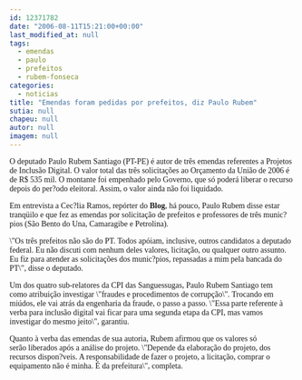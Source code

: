 ```yaml
---
id: 12371782
date: "2006-08-11T15:21:00+00:00"
last_modified_at: null
tags:
  - emendas
  - paulo
  - prefeitos
  - rubem-fonseca
categories:
  - noticias
title: "Emendas foram pedidas por prefeitos, diz Paulo Rubem"
sutia: null
chapeu: null
autor: null
imagem: null
---
```

<p><P><FONT face=Verdana>O deputado Paulo Rubem Santiago (PT-PE)&nbsp;é autor de três emendas referentes a Projetos de Inclusão Digital. O valor total das três solicitações ao Orçamento&nbsp;da União de 2006 é de R$ 535 mil.&nbsp;O montante&nbsp;foi empenhado pelo Governo, que só poderá liberar o recurso depois do per?odo eleitoral. Assim, o valor ainda não foi liquidado. </FONT></P></p>
<p><P><FONT face=Verdana>Em entrevista a Cec?lia Ramos,&nbsp;repórter do&nbsp;<B>Blog</B>, há pouco, Paulo Rubem disse estar tranqüilo e que fez as emendas por solicitação de prefeitos e&nbsp;professores de três munic?pios (São Bento do Una, Camaragibe e Petrolina).</FONT></P></p>
<p><P><FONT face=Verdana>\"Os três prefeitos não são do PT. Todos apóiam, inclusive, outros candidatos a deputado federal. Eu não discuti com nenhum deles valores,&nbsp;licitação, ou qualquer outro assunto. Eu fiz para atender as solicitações dos munic?pios, repassadas a mim pela bancada do PT\", disse o deputado. </FONT></P></p>
<p><P><FONT face=Verdana>Um dos quatro sub-relatores da CPI das Sanguessugas, Paulo Rubem Santiago&nbsp;tem como&nbsp;atribuição investigar \"fraudes e procedimentos de corrupção\".&nbsp;Trocando em miúdos,&nbsp;ele&nbsp;vai atrás da engenharia da fraude, o passo a passo.&nbsp;\"Essa parte referente à verba para inclusão digital vai ficar para uma segunda etapa da CPI, mas vamos investigar do mesmo jeito\", garantiu.</FONT></P></p>
<p><P><FONT face=Verdana>Quanto à&nbsp;verba das emendas de sua autoria, Rubem&nbsp;afirmou que os valores só serão&nbsp;liberados após a análise do projeto. \"Depende da elaboração do projeto, dos recursos dispon?veis. A responsabilidade&nbsp;de fazer o projeto, a licitação, comprar o equipamento não é minha. É da prefeitura\", completa.</FONT></P> </p>
